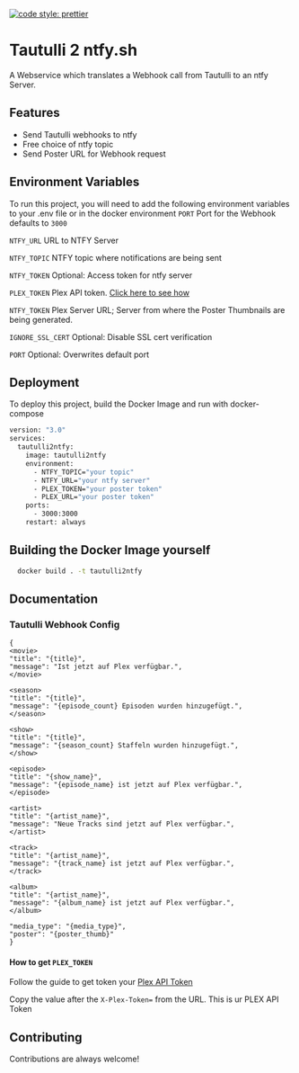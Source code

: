 [![code style: prettier](https://img.shields.io/badge/code_style-prettier-ff69b4.svg?style=flat-square)](https://github.com/prettier/prettier)

# Tautulli 2 ntfy.sh

A Webservice which translates a Webhook call from Tautulli to an ntfy Server.

## Features

- Send Tautulli webhooks to ntfy
- Free choice of ntfy topic
- Send Poster URL for Webhook request

## Environment Variables

To run this project, you will need to add the following environment variables to your .env file or in the docker environment
`PORT` Port for the Webhook defaults to `3000`

`NTFY_URL` URL to NTFY Server

`NTFY_TOPIC` NTFY topic where notifications are being sent

`NTFY_TOKEN` Optional: Access token for ntfy server

`PLEX_TOKEN` Plex API token. [Click here to see how](#how-to-get-plex_token)

`NTFY_TOKEN` Plex Server URL; Server from where the Poster Thumbnails are being generated.

`IGNORE_SSL_CERT` Optional: Disable SSL cert verification

`PORT` Optional: Overwrites default port

## Deployment

To deploy this project, build the Docker Image and run with docker-compose

```bash
version: "3.0"
services:
  tautulli2ntfy:
    image: tautulli2ntfy
    environment:
      - NTFY_TOPIC="your topic"
      - NTFY_URL="your ntfy server"
      - PLEX_TOKEN="your poster token"
      - PLEX_URL="your poster token"
    ports:
      - 3000:3000
    restart: always

```

## Building the Docker Image yourself

```bash
  docker build . -t tautulli2ntfy
```

## Documentation

### Tautulli Webhook Config

```
{
<movie>
"title": "{title}",
"message": "Ist jetzt auf Plex verfügbar.",
</movie>

<season>
"title": "{title}",
"message": "{episode_count} Episoden wurden hinzugefügt.",
</season>

<show>
"title": "{title}",
"message": "{season_count} Staffeln wurden hinzugefügt.",
</show>

<episode>
"title": "{show_name}",
"message": "{episode_name} ist jetzt auf Plex verfügbar.",
</episode>

<artist>
"title": "{artist_name}",
"message": "Neue Tracks sind jetzt auf Plex verfügbar.",
</artist>

<track>
"title": "{artist_name}",
"message": "{track_name} ist jetzt auf Plex verfügbar.",
</track>

<album>
"title": "{artist_name}",
"message": "{album_name} ist jetzt auf Plex verfügbar.",
</album>

"media_type": "{media_type}",
"poster": "{poster_thumb}"
}
```

#### How to get `PLEX_TOKEN`

Follow the guide to get token your [Plex API Token](https://support.plex.tv/articles/204059436-finding-an-authentication-token-x-plex-token/)

Copy the value after the `X-Plex-Token=` from the URL. This is ur PLEX API Token

## Contributing

Contributions are always welcome!
